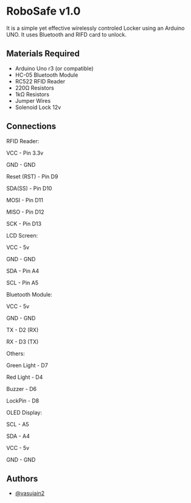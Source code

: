 
# RoboSafe v1.0

It is a simple yet effective wirelessly controled Locker using an Arduino UNO. It uses Bluetooth and RIFD card to unlock.




## Materials Required
- Arduino Uno r3 (or compatible)
- HC-05 Bluetooth Module
- RC522 RFID Reader
- 220Ω Resistors
- 1kΩ Resistors
- Jumper Wires
- Solenoid Lock 12v

## Connections

RFID Reader:

VCC - Pin 3.3v

GND - GND

Reset (RST) - Pin D9

SDA(SS) - Pin D10

MOSI - Pin D11

MISO - Pin D12

SCK - Pin D13

LCD Screen:

VCC - 5v

GND - GND

SDA - Pin A4

SCL - Pin A5

Bluetooth Module:

VCC - 5v

GND - GND

TX - D2 (RX)

RX - D3 (TX)

Others:

Green Light - D7

Red Light - D4

Buzzer - D6

LockPin - D8

OLED Display:

SCL - A5

SDA - A4

VCC - 5v

GND - GND


## Authors

- [@vasujain2](https://github.com/vasujain2)


 
